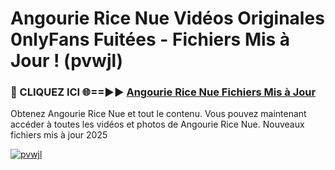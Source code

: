 # Angourie Rice Nue Vidéos Originales 0nlyFans Fuitées - Fichiers Mis à Jour ! (pvwjl)

<h3>🔴 CLIQUEZ ICI 🌐==►► <a href="https://tinyurl.com/2pmr4ezf" rel="nofollow">Angourie Rice Nue Fichiers Mis à Jour</a></h3>

Obtenez Angourie Rice Nue et tout le contenu. Vous pouvez maintenant accéder à toutes les vidéos et photos de Angourie Rice Nue. Nouveaux fichiers mis à jour 2025

[![pvwjl](https://i.imgur.com/6SNvagu.gif)](https://tinyurl.com/2pmr4ezf)
